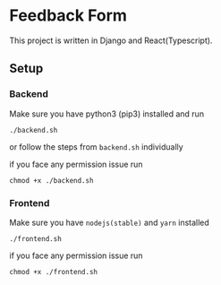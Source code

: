 # Feedback Form

This project is written in Django and React(Typescript).

## Setup

### Backend

Make sure you have python3 (pip3) installed and run
```
./backend.sh
```
or follow the steps from `backend.sh` individually

if you face any permission issue run

```
chmod +x ./backend.sh
```

### Frontend

Make sure you have `nodejs(stable)` and `yarn` installed

```
./frontend.sh
```
if you face any permission issue run

```
chmod +x ./frontend.sh
```

